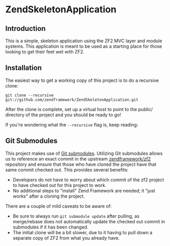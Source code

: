 ZendSkeletonApplication
=======================

Introduction
------------
This is a simple, skeleton application using the ZF2 MVC layer and module
systems. This application is meant to be used as a starting place for those
looking to get their feet wet with ZF2.


Installation
------------
The easiest way to get a working copy of this project is to do a recursive
clone:

    git clone --recursive git://github.com/zendframework/ZendSkeletonApplication.git

After the clone is complete, set up a virtual host to point to the public/
directory of the project and you should be ready to go!

If you're wondering what the `--recursive` flag is, keep reading:

Git Submodules
--------------
This project makes use of [Git submodules](http://book.git-scm.com/5_submodules.html).
Utilizing Git submodules allows us to reference an exact commit in the upstream
[zendframework/zf2](https://github.com/zendframework/zf2) repository and ensure
that those who have cloned the project have that same commit checked out. This
provides several benefits:

* Developers do not have to worry about which commit of the zf2 project to have
  checked out for this project to work.
* No additional steps to "install" Zend Framework are needed; it "just works"
  after a cloning the project.

There are a couple of mild caveats to be aware of:
* Be sure to always run `git submodule update` after pulling, as merge/rebase
  does not automatically update the checked out commit in submodules if it has
  been changed.
* The initial clone will be a bit slower, due to it having to pull down a
  separate copy of ZF2 from what you already have.

